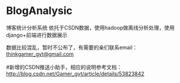 # BlogAnalysic
博客统计分析系统 依托于CSDN数据，使用hadoop做离线分析处理，使用django+前端进行数据展示

数据比较混乱，暂时不公布了，有需要的亲们联系email：thinkgamer_gyt@gmail.com
<br><br>
#新增的CSDN推送小助手，相应的说明参考文档：<br/>
http://blog.csdn.net/Gamer_gyt/article/details/53823842
